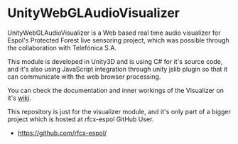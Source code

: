 # UnityWebGLAudioVisualizer

UnityWebGLAudioVisualizer is a Web based real time audio visualizer for Espol's Protected Forest live sensoring project, which was possible through the collaboration with Telefónica S.A. 

This module is developed in Unity3D and is using C# for it's source code, and it's also using JavaScript integration through unity jslib plugin so that it can communicate with the web browser processing. 

You can check the documentation and inner workings of the Visualizer on it's [wiki](https://github.com/rfcx-espol/UnityWebGLAudioVisualizer/wiki).

This repository is just for the visualizer module, and it's only part of a bigger project which is hosted at rfcx-espol GitHub User.

* https://github.com/rfcx-espol/

